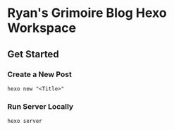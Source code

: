 # Ryan's Grimoire Blog Hexo Workspace

## Get Started

### Create a New Post

```shell
hexo new "<Title>"
```

### Run Server Locally

```shell
hexo server
```
